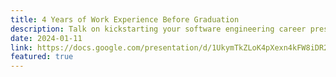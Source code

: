 ```yaml
---
title: 4 Years of Work Experience Before Graduation
description: Talk on kickstarting your software engineering career presented at CUSEC
date: 2024-01-11
link: https://docs.google.com/presentation/d/1UkymTkZLoK4pXexn4kFW8iDR2VvDUY-zs6VK96p0aN4/edit?usp=sharing
featured: true
---
```

